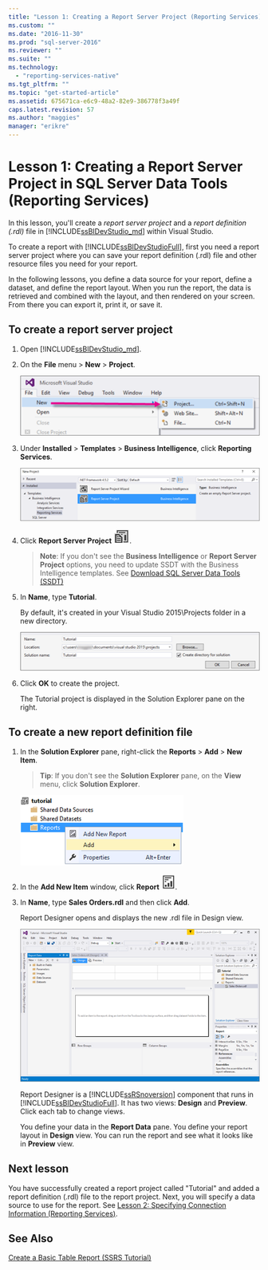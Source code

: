 ```yaml
---
title: "Lesson 1: Creating a Report Server Project (Reporting Services) | Microsoft Docs"
ms.custom: ""
ms.date: "2016-11-30"
ms.prod: "sql-server-2016"
ms.reviewer: ""
ms.suite: ""
ms.technology: 
  - "reporting-services-native"
ms.tgt_pltfrm: ""
ms.topic: "get-started-article"
ms.assetid: 675671ca-e6c9-48a2-82e9-386778f3a49f
caps.latest.revision: 57
ms.author: "maggies"
manager: "erikre"
---
```

# Lesson 1: Creating a Report Server Project in SQL Server Data Tools (Reporting Services)
In this lesson, you'll create a *report server project* and a *report definition (.rdl)* file in [!INCLUDE[ssBIDevStudio_md](../../analysis-services/includes/ssbidevstudio-md.md)] within Visual Studio. 

To create a report with [!INCLUDE[ssBIDevStudioFull](../../analysis-services/includes/ssbidevstudiofull-md.md)], first you need a report server project where you can save your report definition (.rdl) file and other resource files you need for your report. 

In the following lessons, you define a data source for your report, define a dataset, and define the report layout. When you run the report, the data is retrieved and combined with the layout, and then rendered on your screen. From there you can export it, print it, or save it.  
  
  
  
## To create a report server project  
  
1.  Open [!INCLUDE[ssBIDevStudio_md](../../analysis-services/includes/ssbidevstudio-md.md)].  
  
2.  On the **File** menu > **New** > **Project**.  

    ![ssrs-ssdt-file-01-new-project](../../reporting-services/tutorials/media/ssrs-ssdt-file-01-new-project.png)
  
3.  Under **Installed** > **Templates** > **Business Intelligence**, click **Reporting Services**.

    ![ssrs-ssdt-01-new-rs-project](../../reporting-services/tutorials/media/ssrs-ssdt-01-new-rs-project.png)

5. Click **Report Server Project** ![ssrs_ssdt_report_server_project](../../reporting-services/tutorials/media/ssrs-ssdt-report-server-project.png). 

   >**Note**: If you don't see the **Business Intelligence** or **Report Server Project** options, you need to update SSDT with the Business Intelligence templates. See [Download SQL Server Data Tools (SSDT)](https://msdn.microsoft.com/library/mt204009.aspx)  
  
5.  In **Name**, type **Tutorial**.  

    By default, it's created in your Visual Studio 2015\Projects folder in a new directory.
    
    ![ssrs-ssdt-01-solution-location](../../reporting-services/tutorials/media/ssrs-ssdt-01-solution-location.png)
  
6.  Click **OK** to create the project.  
  
    The Tutorial project is displayed in the Solution Explorer pane on the right.  
  
## To create a new report definition file  
  
1.  In the **Solution Explorer** pane, right-click the **Reports** > **Add** > **New Item**. 

    >**Tip**: If you don't see the **Solution Explorer** pane, on the **View** menu, click **Solution Explorer**. 

    ![ssrs_ssdt_add_report](../../reporting-services/tutorials/media/ssrs-ssdt-add-report.png)
  
2.  In the **Add New Item** window, click **Report** ![ssrs_ssdt_report](../../reporting-services/tutorials/media/ssrs-ssdt-report.png).  
  
3.  In **Name**, type **Sales Orders.rdl** and then click **Add**.  
  
    Report Designer opens and displays the new .rdl file in Design view.  
    
    ![ssrs-ssdt-01-new-report-designer](../../reporting-services/tutorials/media/ssrs-ssdt-01-new-report-designer.png)
  
     Report Designer is a [!INCLUDE[ssRSnoversion](../../advanced-analytics/r-services/includes/ssrsnoversion-md.md)] component that runs in [!INCLUDE[ssBIDevStudioFull](../../analysis-services/includes/ssbidevstudiofull-md.md)]. It has two views: **Design** and **Preview**. Click each tab to change views.  
  
    You define your data in the **Report Data** pane. You define your report layout in **Design** view. You can run the report and see what it looks like in **Preview** view.  
  
## Next lesson  
You have successfully created a report project called "Tutorial" and added a report definition (.rdl) file to the report project. Next, you will specify a data source to use for the report. See [Lesson 2: Specifying Connection Information &#40;Reporting Services&#41;](../../reporting-services/tutorials/54405a3a-d7fa-4d95-8963-9aa224e5901e.md).  
  
## See Also  
[Create a Basic Table Report &#40;SSRS Tutorial&#41;](../../reporting-services/tutorials/create-a-basic-table-report-ssrs-tutorial.md)  
  
